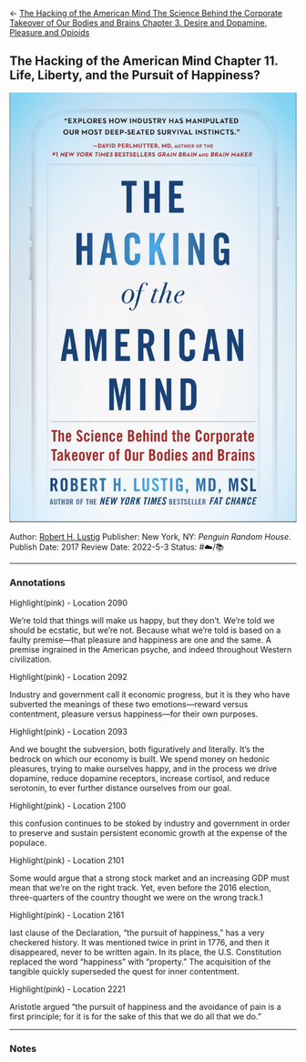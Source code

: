 \<- [The Hacking of the American Mind The Science Behind the Corporate Takeover of Our Bodies and Brains Chapter 3. Desire and Dopamine, Pleasure and Opioids](The%20Hacking%20of%20the%20American%20Mind%20The%20Science%20Behind%20the%20Corporate%20Takeover%20of%20Our%20Bodies%20and%20Brains%20Chapter%203.%20Desire%20and%20Dopamine,%20Pleasure%20and%20Opioids.md)

## The Hacking of the American Mind Chapter 11. Life, Liberty, and the Pursuit of Happiness?

[ ![150](%E2%9A%99%EF%B8%8F%20Tools/%F0%9F%93%B8%20Images/0D89E6EA-6593-4EBE-8B9E-A1A3632A5245.jpeg) ](https://www.amazon.com/gp/aw/d/B01N802BNX/ref=tmm_kin_swatch_0?ie=UTF8&qid=1660413175&sr=8-2)

Author: [Robert H. Lustig]()
Publisher: New York, NY: *Penguin Random House*.
Publish Date: 2017
Review Date: 2022-5-3
Status: #☁️/📚 

---

### Annotations

Highlight(pink) - Location 2090

We’re told that things will make us happy, but they don’t. We’re told we should be ecstatic, but we’re not. Because what we’re told is based on a faulty premise—that pleasure and happiness are one and the same. A premise ingrained in the American psyche, and indeed throughout Western civilization.

Highlight(pink) - Location 2092

Industry and government call it economic progress, but it is they who have subverted the meanings of these two emotions—reward versus contentment, pleasure versus happiness—for their own purposes.

Highlight(pink) - Location 2093

And we bought the subversion, both figuratively and literally. It’s the bedrock on which our economy is built. We spend money on hedonic pleasures, trying to make ourselves happy, and in the process we drive dopamine, reduce dopamine receptors, increase cortisol, and reduce serotonin, to ever further distance ourselves from our goal.

Highlight(pink) - Location 2100

this confusion continues to be stoked by industry and government in order to preserve and sustain persistent economic growth at the expense of the populace.

Highlight(pink) - Location 2101

Some would argue that a strong stock market and an increasing GDP must mean that we’re on the right track. Yet, even before the 2016 election, three-quarters of the country thought we were on the wrong track.1

Highlight(pink) - Location 2161

last clause of the Declaration, “the pursuit of happiness,” has a very checkered history. It was mentioned twice in print in 1776, and then it disappeared, never to be written again. In its place, the U.S. Constitution replaced the word “happiness” with “property.” The acquisition of the tangible quickly superseded the quest for inner contentment.

Highlight(pink) - Location 2221

Aristotle argued “the pursuit of happiness and the avoidance of pain is a first principle; for it is for the sake of this that we do all that we do.”

---

### Notes
